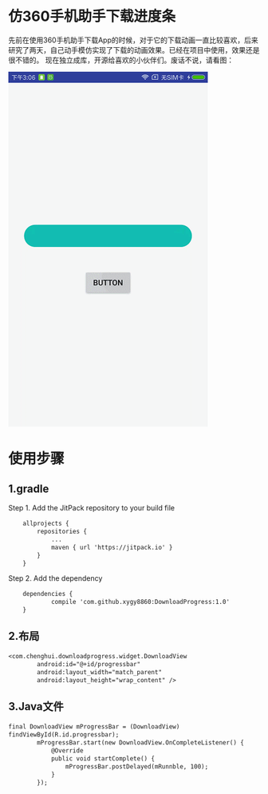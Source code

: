 仿360手机助手下载进度条
==

先前在使用360手机助手下载App的时候，对于它的下载动画一直比较喜欢，后来研究了两天，自己动手模仿实现了下载的动画效果。已经在项目中使用，效果还是很不错的。
现在独立成库，开源给喜欢的小伙伴们。废话不说，请看图：

![](https://raw.githubusercontent.com/xygy8860/DownloadProgress/master/_360.gif)

使用步骤
====

1.gradle
----

Step 1. Add the JitPack repository to your build file 
````
	allprojects {
		repositories {
			...
			maven { url 'https://jitpack.io' }
		}
	}
````

Step 2. Add the dependency

````
	dependencies {
	        compile 'com.github.xygy8860:DownloadProgress:1.0'
	}
````

2.布局
--

```
<com.chenghui.downloadprogress.widget.DownloadView
        android:id="@+id/progressbar"
        android:layout_width="match_parent"
        android:layout_height="wrap_content" />
```


3.Java文件
--

````
final DownloadView mProgressBar = (DownloadView) findViewById(R.id.progressbar);
        mProgressBar.start(new DownloadView.OnCompleteListener() {
            @Override
            public void startComplete() {
                mProgressBar.postDelayed(mRunnble, 100);
            }
        });
````